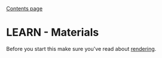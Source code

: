 [Contents page](../graphics.md)

# LEARN - Materials

Before you start this make sure you've read about [rendering](../Rendering/learn.md).
